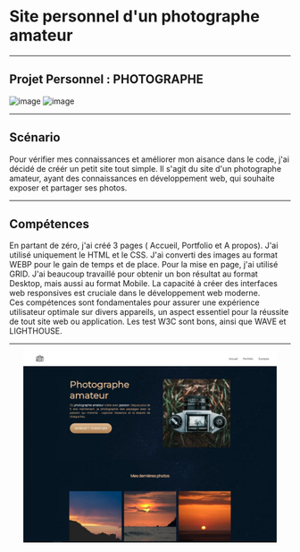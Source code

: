 # Site personnel d'un photographe amateur
------------------
Projet Personnel : PHOTOGRAPHE
-----------------
![image](https://img.shields.io/badge/HTML5-E34F26?style=for-the-badge&logo=html5&logoColor=white)
![image](https://img.shields.io/badge/CSS3-1572B6?style=for-the-badge&logo=css3&logoColor=white)

------------------
## Scénario

Pour vérifier mes connaissances et améliorer mon aisance dans le code, j'ai décidé de créér un petit site tout simple. Il s'agit du site d'un photographe amateur, ayant des connaissances en développement web, qui souhaite exposer et partager ses photos.

------------------
## Compétences

En partant de zéro, j'ai créé 3 pages ( Accueil, Portfolio et A propos). J'ai utilisé uniquement le HTML et le CSS.
J'ai converti des images au format WEBP pour le gain de temps et de place. Pour la mise en page, j'ai utilisé GRID.
J'ai beaucoup travaillé pour obtenir un bon résultat au format Desktop, mais aussi au format Mobile.
La capacité à créer des interfaces web responsives est cruciale dans le développement web moderne.  
Ces compétences sont fondamentales pour assurer une expérience utilisateur optimale sur divers appareils, un aspect essentiel pour la réussite de tout site web ou application.
Les test W3C sont bons, ainsi que WAVE et LIGHTHOUSE.

----

<p align="center" width="100%">
    <img width="90%" src="https://github.com/Bernard-VERA/Photographe/blob/main/images/photographe.jpg"> 
</p>